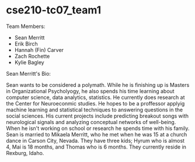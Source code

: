# cse210-tc07_team1

Team Members:
* Sean Merritt
* Erik Birch
* Hannah (Fin) Carver 
* Zach Rochette
* Kylie Bagley


Sean Merritt's Bio:

Sean wants to be considered a polymath. While he is finishing up is Masters in Organizational Psycholyogy, he also spends his time learning about computer science, data analytics, statistics. He currently does research at the Center for Neuroeconmic studies. He hopes to be a proffessor applyig machine learning and statistical techniques to answering questions in the social sciences. His current projects include predicting breakout songs with neurological signals and analyzing conceptual networks of well-being. When he isn't working on school or research he spends time with his family. Sean is married to Mikaela Merritt, who he met when he was 15 at a church dance in Carson City, Nevada. They have three kids; Hyrum who is almost 4, Mai is 18 months, and Thomas who is 6 months. They currently reside in Rexburg, Idaho. 
